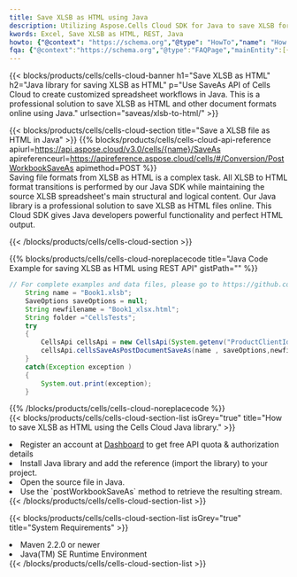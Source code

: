 ```yaml
---
title: Save XLSB as HTML using Java 
description: Utilizing Aspose.Cells Cloud SDK for Java to save XLSB format file as HTML format file. 
kwords: Excel, Save XLSB as HTML, REST, Java
howto: {"@context": "https://schema.org","@type": "HowTo","name": "How to save XLSB as HTML using the Cells Cloud Java library.","description": "How to save XLSB as HTML using the Cells Cloud Java library.","image": {"@type": "ImageObject"},"url": "/java/saveas/xlsb-to-html/","step": [{ "@type": "HowToStep","name": "How to save XLSB as HTML using the Cells Cloud Java library. step 1", "image": {"@type": "ImageObject",},"url": "/java/saveas/xlsb-to-html/","text": "Register an account at <a href='https://dashboard.aspose.cloud/'>Dashboard</a> to get free API quota & authorization details",},{ "@type": "HowToStep","name": "How to save XLSB as HTML using the Cells Cloud Java library. step 1", "image": {"@type": "ImageObject",},"url": "/java/saveas/xlsb-to-html/","text": "Install Java library and add the reference (import the library) to your project.",},{ "@type": "HowToStep","name": "How to save XLSB as HTML using the Cells Cloud Java library. step 1", "image": {"@type": "ImageObject",},"url": "/java/saveas/xlsb-to-html/","text": "Open the source file in Java.",},{ "@type": "HowToStep","name": "How to save XLSB as HTML using the Cells Cloud Java library. step 1", "image": {"@type": "ImageObject",},"url": "/java/saveas/xlsb-to-html/","text": "Use the `postWorkbookSaveAs` method to retrieve the resulting stream.",}, ],"supply": {"@type": "HowToSupply","name": "document"},"tool": [{"@type": "HowToTool","name": "IntelliJ IDEA, Visual Studio Code, Eclipse"},{"@type": "HowToTool","name": "Aspose Cells"}],"totalTime": "PT6M"}
fqa: {"@context":"https://schema.org","@type":"FAQPage","mainEntity":[{"@type":"Question","name":"Why save file as other formats file in C# using REST API?","acceptedAnswer":{"@type":"Answer","text":"Documents are encoded in many ways, and some files may be incompatible with the software you use. To open and read such files, just save them as appropriate file formats.<br/><ol><li>Install .NET SDK and add the reference (import the library) to your project.</li><li>Open the source file in C# using REST API.</li><li>Call the PostWorkbookSaveAsRequest() method, passing an output filename with required extension.</li><li>Get the result of save as a separate file.</li></ol>"}},{"@type":"Question","name":"What file formats can I save as with your C# library?","acceptedAnswer":{"@type":"Answer","text":"We support a variety of file formats for conversion using .NET library, including XLSX, Excel, xls , PDF, CSV, HTML, Markdown, XML, PNG, JPG, TIFF, Json, TXT and many more."}},{"@type":"Question","name":"What is the maximum allowed file size for conversion using this .NET library?","acceptedAnswer":{"@type":"Answer","text":"There are no file size limits for format conversions using .NET library."}}]}
---
```



{{< blocks/products/cells/cells-cloud-banner h1="Save XLSB as HTML" h2="Java library for saving XLSB as HTML" p="Use SaveAs API of Cells Cloud to create customized spreadsheet workflows in Java. This is a professional solution to save XLSB as HTML and other document formats online using Java." urlsection="saveas/xlsb-to-html/" >}}

{{< blocks/products/cells/cells-cloud-section  title="Save a XLSB file as HTML in Java" >}}
{{% blocks/products/cells/cells-cloud-api-reference  apiurl=https://api.aspose.cloud/v3.0/cells/{name}/SaveAs  apireferenceurl=https://apireference.aspose.cloud/cells/#/Conversion/PostWorkbookSaveAs  apimethod=POST %}}
<br/>
Saving file formats from XLSB as HTML is a complex task. All XLSB to HTML format transitions is performed by our Java SDK while maintaining the source XLSB spreadsheet's main structural and logical content. Our Java library is a professional solution to save XLSB as HTML files online. This Cloud SDK gives Java developers powerful functionality and perfect HTML output.

{{< /blocks/products/cells/cells-cloud-section >}}

{{% blocks/products/cells/cells-cloud-noreplacecode title="Java Code Example for saving XLSB as HTML using REST API" gistPath="" %}}
  
```java
// For complete examples and data files, please go to https://github.com/aspose-cells-cloud/aspose-cells-cloud-java/
    String name = "Book1.xlsb";
    SaveOptions saveOptions = null;
    String newfilename = "Book1_xlsx.html";
    String folder ="CellsTests";
    try 
    {
        CellsApi cellsApi = new CellsApi(System.getenv("ProductClientId"), System.getenv("ProductClientSecret"));
        cellsApi.cellsSaveAsPostDocumentSaveAs(name , saveOptions,newfilename,false,false,folder,null,null,null,true);                       
    }
    catch(Exception exception )
    {
        System.out.print(exception);
    }
```
  
{{% /blocks/products/cells/cells-cloud-noreplacecode  %}}
<br/>
{{< blocks/products/cells/cells-cloud-section-list isGrey="true"  title="How to save XLSB as HTML using the Cells Cloud Java library." >}}
<li>Register an account at <a href="https://dashboard.aspose.cloud/">Dashboard</a> to get free API quota & authorization details</li>
<li>Install Java library and add the reference (import the library) to your project.</li>
<li>Open the source file in Java.</li>
<li>Use the `postWorkbookSaveAs` method to retrieve the resulting stream.</li>
{{< /blocks/products/cells/cells-cloud-section-list >}}

{{< blocks/products/cells/cells-cloud-section-list isGrey="true"  title="System Requirements" >}}
<li>Maven 2.2.0 or newer</li>
<li>Java(TM) SE Runtime Environment</li>
{{< /blocks/products/cells/cells-cloud-section-list >}}
